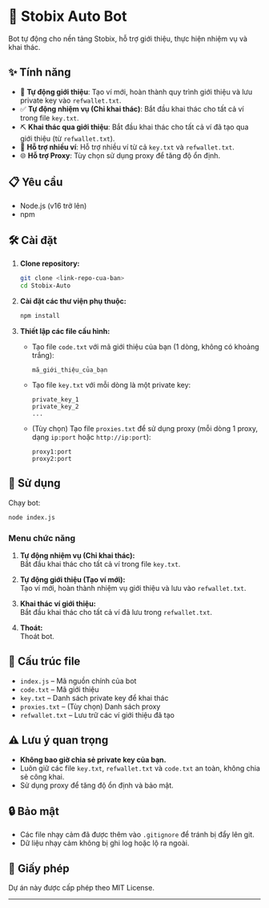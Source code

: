 # 🤖 Stobix Auto Bot

Bot tự động cho nền tảng Stobix, hỗ trợ giới thiệu, thực hiện nhiệm vụ và khai thác.

## ✨ Tính năng

- 🔄 **Tự động giới thiệu**: Tạo ví mới, hoàn thành quy trình giới thiệu và lưu private key vào `refwallet.txt`.
- ✅ **Tự động nhiệm vụ (Chỉ khai thác)**: Bắt đầu khai thác cho tất cả ví trong file `key.txt`.
- ⛏️ **Khai thác qua giới thiệu**: Bắt đầu khai thác cho tất cả ví đã tạo qua giới thiệu (từ `refwallet.txt`).
- 💼 **Hỗ trợ nhiều ví**: Hỗ trợ nhiều ví từ cả `key.txt` và `refwallet.txt`.
- 🌐 **Hỗ trợ Proxy**: Tùy chọn sử dụng proxy để tăng độ ổn định.

## 📋 Yêu cầu

- Node.js (v16 trở lên)
- npm

## 🛠️ Cài đặt

1. **Clone repository:**
   ```bash
   git clone <link-repo-cua-ban>
   cd Stobix-Auto
   ```

2. **Cài đặt các thư viện phụ thuộc:**
   ```bash
   npm install
   ```

3. **Thiết lập các file cấu hình:**
   - Tạo file `code.txt` với mã giới thiệu của bạn (1 dòng, không có khoảng trắng):
     ```
     mã_giới_thiệu_của_bạn
     ```
   - Tạo file `key.txt` với mỗi dòng là một private key:
     ```
     private_key_1
     private_key_2
     ...
     ```
   - (Tùy chọn) Tạo file `proxies.txt` để sử dụng proxy (mỗi dòng 1 proxy, dạng `ip:port` hoặc `http://ip:port`):
     ```
     proxy1:port
     proxy2:port
     ```

## 🚀 Sử dụng

Chạy bot:
```bash
node index.js
```

### Menu chức năng

1. **Tự động nhiệm vụ (Chỉ khai thác):**  
   Bắt đầu khai thác cho tất cả ví trong file `key.txt`.

2. **Tự động giới thiệu (Tạo ví mới):**  
   Tạo ví mới, hoàn thành nhiệm vụ giới thiệu và lưu vào `refwallet.txt`.

3. **Khai thác ví giới thiệu:**  
   Bắt đầu khai thác cho tất cả ví đã lưu trong `refwallet.txt`.

4. **Thoát:**  
   Thoát bot.

## 📁 Cấu trúc file

- `index.js` – Mã nguồn chính của bot
- `code.txt` – Mã giới thiệu
- `key.txt` – Danh sách private key để khai thác
- `proxies.txt` – (Tùy chọn) Danh sách proxy
- `refwallet.txt` – Lưu trữ các ví giới thiệu đã tạo

## ⚠️ Lưu ý quan trọng

- **Không bao giờ chia sẻ private key của bạn.**
- Luôn giữ các file `key.txt`, `refwallet.txt` và `code.txt` an toàn, không chia sẻ công khai.
- Sử dụng proxy để tăng độ ổn định và bảo mật.

## 🔒 Bảo mật

- Các file nhạy cảm đã được thêm vào `.gitignore` để tránh bị đẩy lên git.
- Dữ liệu nhạy cảm không bị ghi log hoặc lộ ra ngoài.

## 📝 Giấy phép

Dự án này được cấp phép theo MIT License.

---

